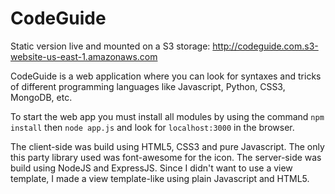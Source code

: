 # CodeGuide

Static version live and mounted on a S3 storage: <http://codeguide.com.s3-website-us-east-1.amazonaws.com>

CodeGuide is a web application where you can look for syntaxes and tricks of different programming languages like Javascript, Python, CSS3, MongoDB, etc.

To start the web app you must install all modules by using the command `npm install` then `node app.js` and look for `localhost:3000` in the browser.

The client-side was build using HTML5, CSS3 and pure Javascript. The only this party library used was font-awesome for the icon. The server-side was build using NodeJS and ExpressJS. Since I didn't want to use a view template, I made a view template-like using plain Javascript and HTML5.